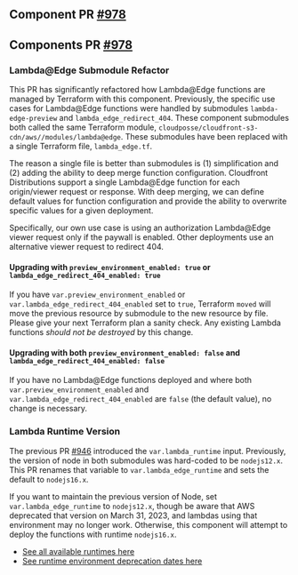 ## Component PR [#978]()

## Components PR [#978](https://github.com/cloudposse/terraform-aws-components/pull/978)

### Lambda@Edge Submodule Refactor

This PR has significantly refactored how Lambda@Edge functions are managed by Terraform with this component. Previously, the specific use cases for Lambda@Edge functions were handled by submodules `lambda-edge-preview` and `lambda_edge_redirect_404`. These component submodules both called the same Terraform module, `cloudposse/cloudfront-s3-cdn/aws//modules/lambda@edge`. These submodules have been replaced with a single Terraform file, `lambda_edge.tf`.

The reason a single file is better than submodules is (1) simplification and (2) adding the ability to deep merge function configuration. Cloudfront Distributions support a single Lambda@Edge function for each origin/viewer request or response. With deep merging, we can define default values for function configuration and provide the ability to overwrite specific values for a given deployment.

Specifically, our own use case is using an authorization Lambda@Edge viewer request only if the paywall is enabled. Other deployments use an alternative viewer request to redirect 404.

#### Upgrading with `preview_environment_enabled: true` or `lambda_edge_redirect_404_enabled: true`

If you have `var.preview_environment_enabled` or `var.lambda_edge_redirect_404_enabled` set to `true`, Terraform `moved` will move the previous resource by submodule to the new resource by file. Please give your next Terraform plan a sanity check. Any existing Lambda functions _should not be destroyed_ by this change.

#### Upgrading with both `preview_environment_enabled: false` and `lambda_edge_redirect_404_enabled: false`

If you have no Lambda@Edge functions deployed and where both `var.preview_environment_enabled` and `var.lambda_edge_redirect_404_enabled` are `false` (the default value), no change is necessary.

### Lambda Runtime Version

The previous PR [#946](https://github.com/cloudposse/terraform-aws-components/pull/946) introduced the `var.lambda_runtime` input. Previously, the version of node in both submodules was hard-coded to be `nodejs12.x`. This PR renames that variable to `var.lambda_edge_runtime` and sets the default to `nodejs16.x`.

If you want to maintain the previous version of Node, set `var.lambda_edge_runtime` to `nodejs12.x`, though be aware that AWS deprecated that version on March 31, 2023, and lambdas using that environment may no longer work. Otherwise, this component will attempt to deploy the functions with runtime `nodejs16.x`.

- [See all available runtimes here](https://docs.aws.amazon.com/lambda/latest/dg/API_CreateFunction.html#SSS-CreateFunction-request-Runtime)
- [See runtime environment deprecation dates here](https://docs.aws.amazon.com/lambda/latest/dg/lambda-runtimes.html#runtime-support-policy)
